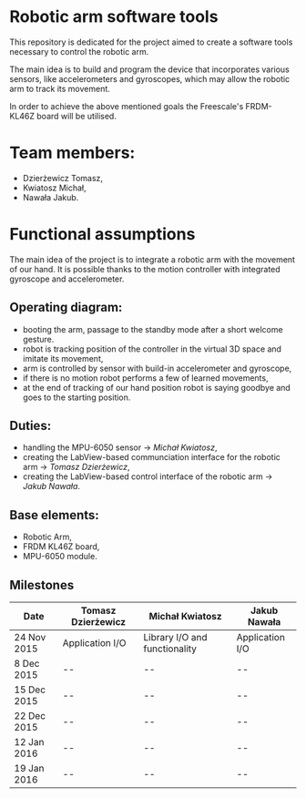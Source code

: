 # Robotic arm software tools
This repository is dedicated for the project aimed to create a software tools necessary to control the robotic arm.

The main idea is to build and program the device that incorporates various sensors, like accelerometers and gyroscopes, which may allow the robotic arm to track its movement. 

In order to achieve the above mentioned goals the Freescale's FRDM-KL46Z board will be utilised.

# Team members:
- Dzierżewicz Tomasz,
- Kwiatosz Michał,
- Nawała Jakub.

# Functional assumptions

The main idea of the project is to integrate a robotic arm with the movement of our
hand. It is possible thanks to the motion controller with integrated gyroscope and
accelerometer.

## Operating diagram:
- booting the arm, passage to the standby mode after a short welcome gesture.
- robot is tracking position of the controller in the virtual 3D space and imitate its movement,
- arm is controlled by sensor with build-in accelerometer and gyroscope,
- if there is no motion robot performs a few of learned movements,
- at the end of tracking of our hand position robot is saying goodbye and goes to the starting position.

## Duties:
- handling the MPU-6050 sensor -> *Michał Kwiatosz*,
- creating the LabView-based communciation interface for the robotic arm -> *Tomasz Dzierżewicz*,
- creating the LabView-based control interface of the robotic arm -> *Jakub Nawała*.

## Base elements:
- Robotic Arm,
- FRDM KL46Z board,
- MPU-6050 module.

## Milestones
Date | Tomasz Dzierżewicz | Michał Kwiatosz | Jakub Nawała
-----|--------------------|-----------------|-------------
24 Nov 2015 | Application I/O | Library I/O and functionality | Application I/O
8 Dec 2015 | -- | -- | --
15 Dec 2015 | -- | -- | -- 
22 Dec 2015 | -- | -- | -- 
12 Jan 2016 | -- | -- | -- 
19 Jan 2016 | -- | -- | -- 
